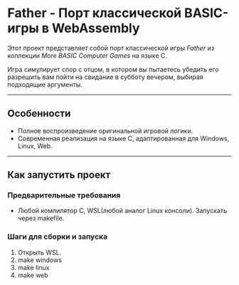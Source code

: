 # Father - Порт классической BASIC-игры в WebAssembly

Этот проект представляет собой порт классической игры *Father* из коллекции *More BASIC Computer Games* на языке C.

Игра симулирует спор с отцом, в котором вы пытаетесь убедить его разрешить вам пойти на свидание в субботу вечером, выбирая подходящие аргументы.

---

## Особенности
- Полное воспроизведение оригинальной игровой логики.
- Современная реализация на языке C, адаптированная для Windows, Linux, Web.
---

## Как запустить проект

### Предварительные требования
- Любой компилятор С, WSL(любой аналог Linux консоли). Запускать через makefile.

### Шаги для сборки и запуска

1. Открыть WSL.
2. make windows
3. make linux
4. make web
